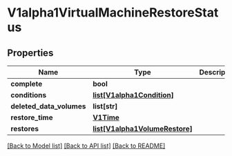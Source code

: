 # V1alpha1VirtualMachineRestoreStatus

## Properties
Name | Type | Description | Notes
------------ | ------------- | ------------- | -------------
**complete** | **bool** |  | [optional] 
**conditions** | [**list[V1alpha1Condition]**](V1alpha1Condition.md) |  | [optional] 
**deleted_data_volumes** | **list[str]** |  | [optional] 
**restore_time** | [**V1Time**](V1Time.md) |  | [optional] 
**restores** | [**list[V1alpha1VolumeRestore]**](V1alpha1VolumeRestore.md) |  | [optional] 

[[Back to Model list]](../README.md#documentation-for-models) [[Back to API list]](../README.md#documentation-for-api-endpoints) [[Back to README]](../README.md)


